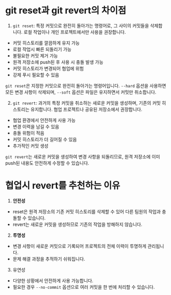 # git reset과 git revert의 차이점

1. `git reset`: 특정 커밋으로 완전히 돌아가는 명령어로, 그 사이의 커밋들을 삭제합니다. 로컬 작업이나 개인 프로젝트에서만 사용을 권장합니다.

- 커밋 히스토리를 깔끔하게 유지 가능
- 로컬 작업시 빠른 되돌리기 가능
- 불필요한 커밋 제거 가능
- 원격 저장소에 push된 후 사용 시 충돌 발생 가능
- 커밋 히스토리가 변경되어 협업에 위험
- 강제 푸시 필요할 수 있음

`git reset`은 지정한 커밋으로 완전히 돌아가는 명령어입니다. `--hard` 옵션을 사용하면 모든 변경 사항이 삭제되며, `--soft` 옵션은 파일은 유지하면서 커밋만 취소합니다.

2. `git revert`: 과거의 특정 커밋을 취소하는 새로운 커밋을 생성하며, 기존의 커밋 히스토리는 유지합니다. 협업 프로젝트나 공유된 저장소에서 권장합니다.

- 협업 환경에서 안전하게 사용 가능
- 변경 이력을 남길 수 있음
- 충돌 위험이 적음
- 커밋 히스토리가 더 길어질 수 있음
- 추가적인 커밋 생성

`git revert`는 새로운 커밋을 생성하여 변경 사항을 되돌리므로, 원격 저장소에 이미 push된 내용도 안전하게 수정할 수 있습니다.

# 협업시 revert를 추천하는 이유

1. **안전성**
- reset은 원격 저장소의 기존 커밋 히스토리를 삭제할 수 있어 다른 팀원의 작업과 충돌할 수 있습니다.
- revert는 새로운 커밋을 생성하므로 기존의 작업을 방해하지 않습니다.


2. **투명성**
- 변경 사항이 새로운 커밋으로 기록되어 프로젝트의 전체 이력이 투명하게 관리됩니다.
- 문제 해결 과정을 추적하기 쉬워집니다.


3. 유연성
- 다양한 상황에서 안전하게 사용 가능합니다.
- 필요한 경우 `--no-commit` 옵션으로 여러 커밋을 한 번에 처리할 수 있습니다.